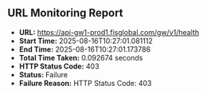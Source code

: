 ## URL Monitoring Report

- **URL:** https://api-gw1-prod1.fisglobal.com/gw/v1/health
- **Start Time:** 2025-08-16T10:27:01.081112
- **End Time:** 2025-08-16T10:27:01.173786
- **Total Time Taken:** 0.092674 seconds
- **HTTP Status Code:** 403
- **Status:** Failure
- **Failure Reason:** HTTP Status Code: 403
